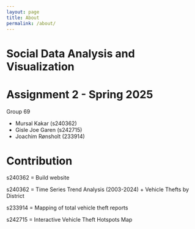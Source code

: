 ```yaml
---
layout: page
title: About
permalink: /about/
---
```


# **Social Data Analysis and Visualization** 

# Assignment 2 - Spring 2025

Group 69
 - Mursal Kakar (s240362)
 - Gisle Joe Garen (s242715)
 - Joachim Rønsholt (233914)



# Contribution 

s240362 = Build website

s240362 = Time Series Trend Analysis (2003-2024) + Vehicle Thefts by District

s233914 = Mapping of total vehicle theft reports 

s242715 = Interactive Vehicle Theft Hotspots Map
